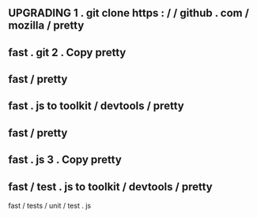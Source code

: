 #
UPGRADING
1
.
git
clone
https
:
/
/
github
.
com
/
mozilla
/
pretty
-
fast
.
git
2
.
Copy
pretty
-
fast
/
pretty
-
fast
.
js
to
toolkit
/
devtools
/
pretty
-
fast
/
pretty
-
fast
.
js
3
.
Copy
pretty
-
fast
/
test
.
js
to
toolkit
/
devtools
/
pretty
-
fast
/
tests
/
unit
/
test
.
js
